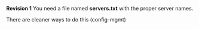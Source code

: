 __Revision 1__
You need a file named __servers.txt__ with the proper server names.

There are cleaner ways to do this (config-mgmt)